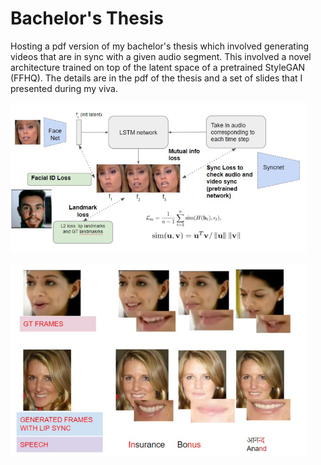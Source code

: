 # Bachelor's Thesis
Hosting a pdf version of my bachelor's thesis which involved generating videos that are in sync with a given audio segment. This involved a novel architecture trained on top of the latent space of a pretrained StyleGAN (FFHQ). The details are in the pdf of the thesis and a set of slides that I presented during my viva.

![architecture](https://github.com/rsn870/Bachelor-s-Thesis/blob/main/images/thesis_arch.png)

![results](https://github.com/rsn870/Bachelor-s-Thesis/blob/main/images/lipsync_results.png)
